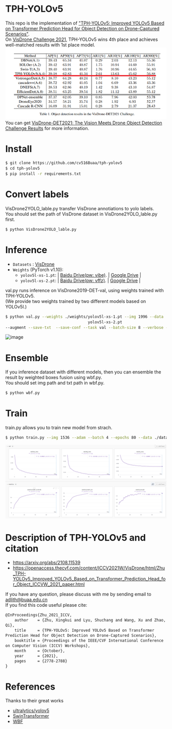 # TPH-YOLOv5
This repo is the implementation of ["TPH-YOLOv5: Improved YOLOv5 Based on Transformer Prediction Head for Object Detection on Drone-Captured Scenarios"](https://openaccess.thecvf.com/content/ICCV2021W/VisDrone/html/Zhu_TPH-YOLOv5_Improved_YOLOv5_Based_on_Transformer_Prediction_Head_for_Object_ICCVW_2021_paper.html).   
On [VisDrone Challenge 2021](http://aiskyeye.com/), TPH-YOLOv5 wins 4th place and achieves well-matched results with 1st place model.
![image](result.png)  
You can get [VisDrone-DET2021: The Vision Meets Drone Object Detection Challenge Results](https://openaccess.thecvf.com/content/ICCV2021W/VisDrone/html/Cao_VisDrone-DET2021_The_Vision_Meets_Drone_Object_Detection_Challenge_Results_ICCVW_2021_paper.html) for more information.

# Install
```bash
$ git clone https://github.com/cv516Buaa/tph-yolov5
$ cd tph-yolov5
$ pip install -r requirements.txt
```
# Convert labels
VisDrone2YOLO_lable.py transfer VisDrone annotiations to yolo labels.  
You should set the path of VisDrone dataset in VisDrone2YOLO_lable.py first.
```bash
$ python VisDrone2YOLO_lable.py
```

# Inference
* `Datasets` : [VisDrone](http://aiskyeye.com/download/object-detection-2/)
* `Weights` (PyTorch
v1.10): 
    * `yolov5l-xs-1.pt`:  | [Baidu Drive(pw: vibe)](https://pan.baidu.com/s/1APETgMoeCOvZi1GsBZERrg). |  [Google Drive](https://drive.google.com/file/d/1w-utUKt_FMfpW8vJUddTQvh-qC4pw4m9/view?usp=sharing) |
    * `yolov5l-xs-2.pt`:  | [Baidu Drive(pw: vffz)](https://pan.baidu.com/s/19S84EevP86yJIvnv9KYXDA). |  [Google Drive](https://drive.google.com/file/d/1tZ0rM4uj1HGsZtqaE2gryb25ADmjiMYu/view?usp=sharing) |
    
val.py runs inference on VisDrone2019-DET-val, using weights trained with TPH-YOLOv5.  
(We provide two weights trained by two different models based on YOLOv5l.)

```bash
$ python val.py --weights ./weights/yolov5l-xs-1.pt --img 1996 --data ./data/VisDrone.yaml
                                    yolov5l-xs-2.pt
--augment --save-txt  --save-conf --task val --batch-size 8 --verbose --name v5l-xs
```
![image](detect.png)

# Ensemble
If you inference dataset with different models, then you can ensemble the result by weighted boxes fusion using wbf.py.  
You should set img path and txt path in wbf.py.
```bash
$ python wbf.py
```

# Train
train.py allows you to train new model from strach.
```bash
$ python train.py --img 1536 --adam --batch 4 --epochs 80 --data ./data/VisDrone.yaml --weights yolov5l.pt --hy data/hyps/hyp.VisDrone.yaml --cfg models/yolov5l-xs-tph.yaml --name v5l-xs-tph
```
![image](train.png)  

# Description of TPH-YOLOv5 and citation
- https://arxiv.org/abs/2108.11539
- https://openaccess.thecvf.com/content/ICCV2021W/VisDrone/html/Zhu_TPH-YOLOv5_Improved_YOLOv5_Based_on_Transformer_Prediction_Head_for_Object_ICCVW_2021_paper.html  

If you have any question, please discuss with me by sending email to adlith@buaa.edu.cn  
If you find this code useful please cite:
```
@InProceedings{Zhu_2021_ICCV,
    author    = {Zhu, Xingkui and Lyu, Shuchang and Wang, Xu and Zhao, Qi},
    title     = {TPH-YOLOv5: Improved YOLOv5 Based on Transformer Prediction Head for Object Detection on Drone-Captured Scenarios},
    booktitle = {Proceedings of the IEEE/CVF International Conference on Computer Vision (ICCV) Workshops},
    month     = {October},
    year      = {2021},
    pages     = {2778-2788}
}
```

# References
Thanks to their great works
* [ultralytics/yolov5](https://github.com/ultralytics/yolov5)
* [SwinTransformer](https://github.com/microsoft/Swin-Transformer)
* [WBF](https://github.com/ZFTurbo/Weighted-Boxes-Fusion)
